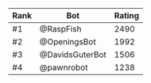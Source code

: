 Rank|Bot|Rating
---|---|---
#1|@RaspFish|2490
#2|@OpeningsBot|1992
#3|@DavidsGuterBot|1506
#4|@pawnrobot|1238
